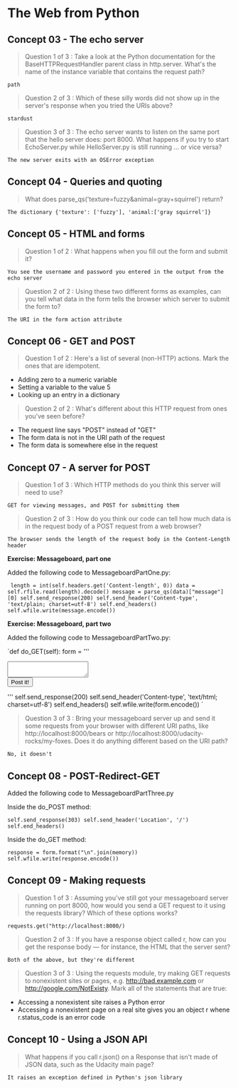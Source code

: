 # The Web from Python

## Concept 03 - The echo server

> Question 1 of 3 : Take a look at the Python documentation for the BaseHTTPRequestHandler parent class in http.server. What's the name of the instance variable that contains the request path?

`path`

> Question 2 of 3 : Which of these silly words did not show up in the server's response when you tried the URIs above?

`stardust`

> Question 3 of 3 : The echo server wants to listen on the same port that the hello server does: port 8000. What happens if you try to start EchoServer.py while HelloServer.py is still running … or vice versa?

`The new server exits with an OSError exception`

## Concept 04 - Queries and quoting

> What does parse_qs('texture=fuzzy&animal=gray+squirrel') return?

`The dictionary {'texture': ['fuzzy'], 'animal:['gray squirrel']}`

## Concept 05 - HTML and forms

> Question 1 of 2 : What happens when you fill out the form and submit it?

`You see the username and password you entered in the output from the echo server`

> Question 2 of 2 : Using these two different forms as examples, can you tell what data in the form tells the browser which server to submit the form to?

`The URI in the form action attribute`

## Concept 06 - GET and POST

> Question 1 of 2 : Here's a list of several (non-HTTP) actions. Mark the ones that are idempotent.

- Adding zero to a numeric variable
- Setting a variable to the value 5
- Looking up an entry in a dictionary

> Question 2 of 2 : What's different about this HTTP request from ones you've seen before?

- The request line says "POST" instead of "GET"
- The form data is not in the URI path of the request
- The form data is somewhere else in the request

## Concept 07 - A server for POST

> Question 1 of 3 : Which HTTP methods do you think this server will need to use?

`GET for viewing messages, and POST for submitting them`

> Question 2 of 3 : How do you think our code can tell how much data is in the request body of a POST request from a web browser?

`The browser sends the length of the request body in the Content-Length header`

**Exercise: Messageboard, part one**

Added the following code to MessageboardPartOne.py:

` length = int(self.headers.get('Content-length', 0))
        data = self.rfile.read(length).decode()
        message = parse_qs(data)["message"][0]
        self.send_response(200)
        self.send_header('Content-type', 'text/plain; charset=utf-8')
        self.end_headers()
        self.wfile.write(message.encode())`

**Exercise: Messageboard, part two**

Added the following code to MessageboardPartTwo.py:

`def do_GET(self):
         form = '''<!DOCTYPE html>
  <title>Message Board</title>
  <form method="POST" action="http://localhost:8000/">
    <textarea name="message"></textarea>
    <br>
    <button type="submit">Post it!</button>
  </form>
'''
        self.send_response(200)
        self.send_header('Content-type', 'text/html; charset=utf-8')
        self.end_headers()
        self.wfile.write(form.encode())
`

> Question 3 of 3 : Bring your messageboard server up and send it some requests from your browser with different URI paths, like http://localhost:8000/bears or http://localhost:8000/udacity-rocks/my-foxes. Does it do anything different based on the URI path?

`No, it doesn't`


## Concept 08 - POST-Redirect-GET

Added the following code to MessageboardPartThree.py

Inside the do_POST method:

`self.send_response(303)
 self.send_header('Location', '/')
 self.end_headers()`

Inside the do_GET method:

`response = form.format("\n".join(memory))
 self.wfile.write(response.encode())`

## Concept 09 - Making requests

> Question 1 of 3 : Assuming you've still got your messageboard server running on port 8000, how would you send a GET request to it using the requests library? Which of these options works?

`requests.get("http://localhost:8000/)`

> Question 2 of 3 : If you have a response object called r, how can you get the response body — for instance, the HTML that the server sent?

`Both of the above, but they're different`

> Question 3 of 3 : Using the requests module, try making GET requests to nonexistent sites or pages, e.g. http://bad.example.com or http://google.com/NotExisty. Mark all of the statements that are true:

- Accessing a nonexistent site raises a Python error
- Accessing a nonexistent page on a real site gives you an object r whene r.status_code is an error code

## Concept 10 - Using a JSON API

> What happens if you call r.json() on a Response that isn't made of JSON data, such as the Udacity main page?

`It raises an exception defined in Python's json library`